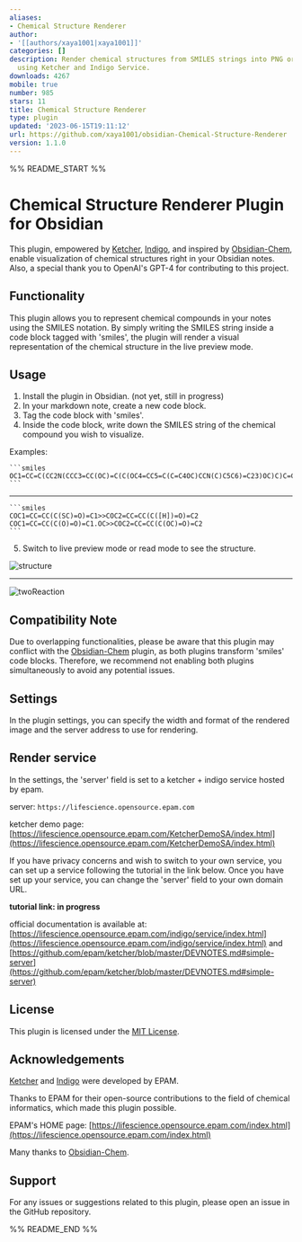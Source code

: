```yaml
---
aliases:
- Chemical Structure Renderer
author:
- '[[authors/xaya1001|xaya1001]]'
categories: []
description: Render chemical structures from SMILES strings into PNG or SVG format
  using Ketcher and Indigo Service.
downloads: 4267
mobile: true
number: 985
stars: 11
title: Chemical Structure Renderer
type: plugin
updated: '2023-06-15T19:11:12'
url: https://github.com/xaya1001/obsidian-Chemical-Structure-Renderer
version: 1.1.0
---
```


%% README_START %%

# Chemical Structure Renderer Plugin for Obsidian

This plugin, empowered by [Ketcher](https://github.com/epam/ketcher), [Indigo](https://github.com/epam/Indigo), and inspired by [Obsidian-Chem](https://github.com/Acylation/obsidian-chem), enable visualization of chemical structures right in your Obsidian notes. Also, a special thank you to OpenAI's GPT-4 for contributing to this project.

## Functionality
This plugin allows you to represent chemical compounds in your notes using the SMILES notation. By simply writing the SMILES string inside a code block tagged with 'smiles', the plugin will render a visual representation of the chemical structure in the live preview mode.

## Usage
1. Install the plugin in Obsidian. (not yet, still in progress)
2. In your markdown note, create a new code block.
3. Tag the code block with 'smiles'.
4. Inside the code block, write down the SMILES string of the chemical compound you wish to visualize.

Examples:

    ```smiles
    OC1=CC=C(CC2N(CCC3=CC(OC)=C(C(OC4=CC5=C(C=C4OC)CCN(C)C5C6)=C23)OC)C)C=C1OC7=CC=C6C=C7
    ```

---

    ```smiles
    COC1=CC=CC(C(SC)=O)=C1>>COC2=CC=CC(C([H])=O)=C2
    COC1=CC=CC(C(O)=O)=C1.OC>>COC2=CC=CC(C(OC)=O)=C2
    ```
5. Switch to live preview mode or read mode to see the structure.

![structure](https://github.com/xaya1001/obsidian-ketcher-smiles/blob/master/img/Berbamine.png)

---

![twoReaction](https://github.com/xaya1001/obsidian-ketcher-smiles/blob/master/img/twoReaction.png)

## Compatibility Note
Due to overlapping functionalities, please be aware that this plugin may conflict with the [Obsidian-Chem](https://github.com/Acylation/obsidian-chem) plugin, as both plugins transform 'smiles' code blocks. Therefore, we recommend not enabling both plugins simultaneously to avoid any potential issues.

## Settings
In the plugin settings, you can specify the width and format of the rendered image and the server address to use for rendering.

## Render service
In the settings, the 'server' field is set to a ketcher + indigo service hosted by epam.

server: `https://lifescience.opensource.epam.com`

ketcher demo page: [https://lifescience.opensource.epam.com/KetcherDemoSA/index.html](https://lifescience.opensource.epam.com/KetcherDemoSA/index.html)

If you have privacy concerns and wish to switch to your own service, you can set up a service following the tutorial in the link below. Once you have set up your service, you can change the 'server' field to your own domain URL.

**tutorial link: in progress**

official documentation is available at: [https://lifescience.opensource.epam.com/indigo/service/index.html](https://lifescience.opensource.epam.com/indigo/service/index.html) and [https://github.com/epam/ketcher/blob/master/DEVNOTES.md#simple-server](https://github.com/epam/ketcher/blob/master/DEVNOTES.md#simple-server)


## License
This plugin is licensed under the [MIT License](https://choosealicense.com/licenses/mit/).

## Acknowledgements
[Ketcher](https://github.com/epam/ketcher) and [Indigo](https://github.com/epam/Indigo) were developed by EPAM.

Thanks to EPAM for their open-source contributions to the field of chemical informatics, which made this plugin possible.

EPAM's HOME page: [https://lifescience.opensource.epam.com/index.html](https://lifescience.opensource.epam.com/index.html)

Many thanks to [Obsidian-Chem](https://github.com/Acylation/obsidian-chem).

## Support
For any issues or suggestions related to this plugin, please open an issue in the GitHub repository.

%% README_END %%